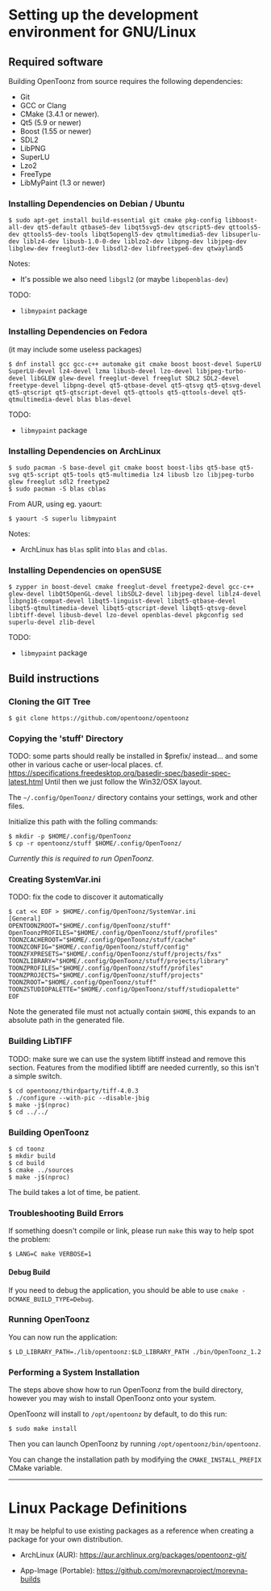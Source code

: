 # Setting up the development environment for GNU/Linux

## Required software

Building OpenToonz from source requires the following dependencies:
- Git
- GCC or Clang
- CMake (3.4.1 or newer).
- Qt5 (5.9 or newer)
- Boost (1.55 or newer)
- SDL2
- LibPNG
- SuperLU
- Lzo2
- FreeType
- LibMyPaint (1.3 or newer)

### Installing Dependencies on Debian / Ubuntu

```
$ sudo apt-get install build-essential git cmake pkg-config libboost-all-dev qt5-default qtbase5-dev libqt5svg5-dev qtscript5-dev qttools5-dev qttools5-dev-tools libqt5opengl5-dev qtmultimedia5-dev libsuperlu-dev liblz4-dev libusb-1.0-0-dev liblzo2-dev libpng-dev libjpeg-dev libglew-dev freeglut3-dev libsdl2-dev libfreetype6-dev qtwayland5
```

Notes:
* It's possible we also need `libgsl2` (or maybe `libopenblas-dev`)

TODO:

- `libmypaint` package

### Installing Dependencies on Fedora
(it may include some useless packages)

```
$ dnf install gcc gcc-c++ automake git cmake boost boost-devel SuperLU SuperLU-devel lz4-devel lzma libusb-devel lzo-devel libjpeg-turbo-devel libGLEW glew-devel freeglut-devel freeglut SDL2 SDL2-devel freetype-devel libpng-devel qt5-qtbase-devel qt5-qtsvg qt5-qtsvg-devel qt5-qtscript qt5-qtscript-devel qt5-qttools qt5-qttools-devel qt5-qtmultimedia-devel blas blas-devel
```

TODO:

- `libmypaint` package

### Installing Dependencies on ArchLinux

```
$ sudo pacman -S base-devel git cmake boost boost-libs qt5-base qt5-svg qt5-script qt5-tools qt5-multimedia lz4 libusb lzo libjpeg-turbo glew freeglut sdl2 freetype2
$ sudo pacman -S blas cblas
```
From AUR, using eg. yaourt:
```
$ yaourt -S superlu libmypaint
```

Notes:
* ArchLinux has `blas` split into `blas` and `cblas`.

### Installing Dependencies on openSUSE

```
$ zypper in boost-devel cmake freeglut-devel freetype2-devel gcc-c++ glew-devel libQt5OpenGL-devel libSDL2-devel libjpeg-devel liblz4-devel libpng16-compat-devel libqt5-linguist-devel libqt5-qtbase-devel libqt5-qtmultimedia-devel libqt5-qtscript-devel libqt5-qtsvg-devel libtiff-devel libusb-devel lzo-devel openblas-devel pkgconfig sed superlu-devel zlib-devel
```

TODO:

- `libmypaint` package

## Build instructions

### Cloning the GIT Tree

```
$ git clone https://github.com/opentoonz/opentoonz
```

### Copying the 'stuff' Directory

TODO: some parts should really be installed in $prefix/ instead... and some other in various cache or user-local places.
cf. https://specifications.freedesktop.org/basedir-spec/basedir-spec-latest.html
Until then we just follow the Win32/OSX layout.

The `~/.config/OpenToonz/` directory contains your settings, work and other files.

Initialize this path with the folling commands:

```
$ mkdir -p $HOME/.config/OpenToonz
$ cp -r opentoonz/stuff $HOME/.config/OpenToonz/
```

*Currently this is required to run OpenToonz.*

### Creating SystemVar.ini

TODO: fix the code to discover it automatically

```
$ cat << EOF > $HOME/.config/OpenToonz/SystemVar.ini
[General]
OPENTOONZROOT="$HOME/.config/OpenToonz/stuff"
OpenToonzPROFILES="$HOME/.config/OpenToonz/stuff/profiles"
TOONZCACHEROOT="$HOME/.config/OpenToonz/stuff/cache"
TOONZCONFIG="$HOME/.config/OpenToonz/stuff/config"
TOONZFXPRESETS="$HOME/.config/OpenToonz/stuff/projects/fxs"
TOONZLIBRARY="$HOME/.config/OpenToonz/stuff/projects/library"
TOONZPROFILES="$HOME/.config/OpenToonz/stuff/profiles"
TOONZPROJECTS="$HOME/.config/OpenToonz/stuff/projects"
TOONZROOT="$HOME/.config/OpenToonz/stuff"
TOONZSTUDIOPALETTE="$HOME/.config/OpenToonz/stuff/studiopalette"
EOF
```
Note the generated file must not actually contain `$HOME`, this expands to an absolute path in the generated file.

### Building LibTIFF

TODO: make sure we can use the system libtiff instead and remove this section.
Features from the modified libtiff are needed currently, so this isn't a simple switch.

```
$ cd opentoonz/thirdparty/tiff-4.0.3
$ ./configure --with-pic --disable-jbig
$ make -j$(nproc)
$ cd ../../
```

### Building OpenToonz

```
$ cd toonz
$ mkdir build
$ cd build
$ cmake ../sources
$ make -j$(nproc)
```

The build takes a lot of time, be patient.

### Troubleshooting Build Errors

If something doesn't compile or link, please run `make` this way to help spot the problem:
```
$ LANG=C make VERBOSE=1
```

#### Debug Build
If you need to debug the application, you should be able to use `cmake -DCMAKE_BUILD_TYPE=Debug`.


### Running OpenToonz

You can now run the application:

```
$ LD_LIBRARY_PATH=./lib/opentoonz:$LD_LIBRARY_PATH ./bin/OpenToonz_1.2
```

### Performing a System Installation

The steps above show how to run OpenToonz from the build directory,
however you may wish to install OpenToonz onto your system.

OpenToonz will install to `/opt/opentoonz` by default, to do this run:

```
$ sudo make install
```

Then you can launch OpenToonz by running `/opt/opentoonz/bin/opentoonz`.

You can change the installation path by modifying the `CMAKE_INSTALL_PREFIX` CMake variable.

----

# Linux Package Definitions

It may be helpful to use existing packages as a reference when creating a package for your own distribution.

- ArchLinux (AUR):
  https://aur.archlinux.org/packages/opentoonz-git/

- App-Image (Portable):
  https://github.com/morevnaproject/morevna-builds

